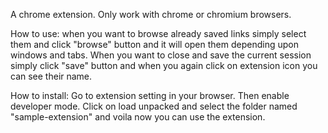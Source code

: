 A chrome extension. Only work with chrome or chromium browsers.

How to use: when you want to browse already saved links simply select them and click "browse" button and it will open them depending upon windows and tabs. When you want to close and save the current session simply click "save" button and when you again click on extension icon you can see their name.

How to install:
  Go to extension setting in your browser.
  Then enable developer mode.
  Click on load unpacked and select the folder named "sample-extension" and voila now you can use the extension.
